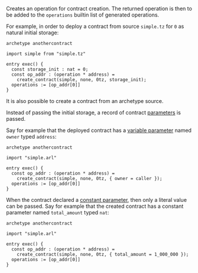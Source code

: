 Creates an operation for contract creation. The returned operation is then to be added to the `operations` builtin list of generated operations.

For example, in order to deploy a contract from source `simple.tz` for `0` as natural initial storage:

```archetype
archetype anothercontract

import simple from "simple.tz"

entry exec() {
  const storage_init : nat = 0;
  const op_addr : (operation * address) =
    create_contract(simple, none, 0tz, storage_init);
  operations := [op_addr[0]]
}
```

It is also possible to create a contract from an archetype source.

Instead of passing the initial storage, a record of contract [parameters](/docs/reference/declarations/contract#parameters) is passed.

Say for example that the deployed contract has a [variable parameter](/docs/reference/declarations/contract#variable) named `owner` typed `address`:

```archetype
archetype anothercontract

import "simple.arl"

entry exec() {
  const op_addr : (operation * address) =
    create_contract(simple, none, 0tz, { owner = caller });
  operations := [op_addr[0]]
}
```

When the contract declared a [constant parameter](/docs/reference/declarations/contract#constant), then only a literal value can be passed. Say for example that the created contract has a constant parameter named `total_amount` typed `nat`:

```archetype
archetype anothercontract

import "simple.arl"

entry exec() {
  const op_addr : (operation * address) =
    create_contract(simple, none, 0tz, { total_amount = 1_000_000 });
  operations := [op_addr[0]]
}
```





